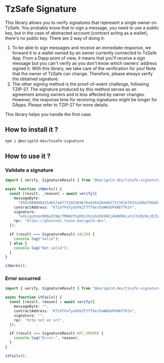 # TzSafe Signature

This library allows you to verify signatures that represent a single owner on TzSafe.
You probably know that to sign a message, you need to use a public key, but in the case of abstracted account (contract acting as a wallet), there's no public key.
There are 2 way of doing it:

1. To be able to sign messages and receive an immediate response, we forward it to a wallet owned by an owner currently connected to TzSafe App. From a Dapp point of view, it means that you'll receive a sign message but you can't verify as you don't know which owners’ address signed it. With this library, we take care of the verification for you! Note that the owner of TzSafe can change. Therefore, please always verify the obtained signature.
2. The other signing method is the proof-of-event challenge, following TZIP-27. The signature produced by this method serves as an agreement among owners and is less affected by owner changes. However, the response time for receiving signatures might be longer for DApps. Please refer to TZIP-27 for more details.

This library helps you handle the first case.

## How to install it ?

```bash
npm i @marigold-dev/tzsafe-signature
```

## How to use it ?

### Validate a signature

```ts
import { verify, SignatureResult } from "@marigold-dev/tzsafe-signature";

async function itWorks() {
  const [result, _reason] = await verify({
    messageByte:
      "05010000004254657a6f73205369676e6564204d6573736167653a206d79646170702e636f6d20323032312d30312d31345431353a31363a30345a2048656c6c6f20776f726c6421",
    contractAddress: "KT1XfFwTyoUVkZY7TT8erDaWK6UPkN87TKJn",
    signature:
      "edsigu5npnN9QaZCNgrTMKW2YhghDzJhcp9zE69QEjAbHW9kLvtcCh2QzHLzEJ52woWjWEMW5yvqGdLpaCqUdCDMxvY7H7vARxb",
    rpc: "https://ghostnet.tezos.marigold.dev",
  });

  if (result === SignatureResult.VALID) {
    console.log("Valid");
  } else {
    console.log("Not valid");
  }
}

itWorks();
```

### Error occurred

```ts
import { verify, SignatureResult } from "@marigold-dev/tzsafe-signature";

async function itFails() {
  const [result, reason] = await verify({
    messageByte: "",
    contractAddress: "KT1XfFwTyoUVkZY7TT8erDaWK6UPkN87TKJn",
    signature: "",
    rpc: "http not an url",
  });

  if (result === SignatureResult.RPC_ERROR) {
    console.log("Error:", reason);
  }
}

itFails();
```
